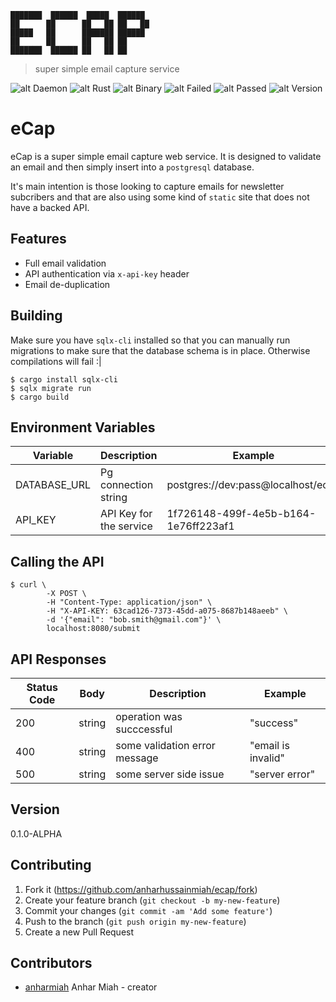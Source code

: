 ```
███████  ██████  █████  ██████
██      ██      ██   ██ ██   ██
█████   ██      ███████ ██████
██      ██      ██   ██ ██
███████  ██████ ██   ██ ██
```

> super simple email capture service

![alt Daemon](https://img.shields.io/badge/Type-Web_service-red.svg)
![alt Rust](https://img.shields.io/badge/Language-Rust-orange.svg)
![alt Binary](https://img.shields.io/badge/Architecture-binary-green.svg)
![alt Failed](https://img.shields.io/badge/Failed-👎_0-red.svg)
![alt Passed](https://img.shields.io/badge/Passed-👍_0-green.svg)
![alt Version](https://img.shields.io/badge/version-0.1.0_ALPHA-blue.svg)

# eCap

eCap is a super simple email capture web service. It is designed to validate an email and then simply insert into a `postgresql` database.

It's main intention is those looking to capture emails for newsletter subcribers and that are also using some kind of `static` site that does not have a backed API.

## Features

- Full email validation
- API authentication via `x-api-key` header
- Email de-duplication

## Building

Make sure you have `sqlx-cli` installed so that you can manually run migrations to make sure that the database schema is in place. Otherwise compilations will fail :|

```
$ cargo install sqlx-cli
$ sqlx migrate run
$ cargo build
```

## Environment Variables

| Variable     | Description             | Example                              |
| ------------ | ----------------------- | ------------------------------------ |
| DATABASE_URL | Pg connection string    | postgres://dev:pass@localhost/ecap   |
| API_KEY      | API Key for the service | 1f726148-499f-4e5b-b164-1e76ff223af1 |

## Calling the API

```shell
$ curl \
        -X POST \
        -H "Content-Type: application/json" \
        -H "X-API-KEY: 63cad126-7373-45dd-a075-8687b148aeeb" \
        -d '{"email": "bob.smith@gmail.com"}' \
        localhost:8080/submit
```

## API Responses

| Status Code | Body   | Description                   | Example            |
| ----------- | ------ | ----------------------------- | ------------------ |
| 200         | string | operation was succcessful     | "success"          |
| 400         | string | some validation error message | "email is invalid" |
| 500         | string | some server side issue        | "server error"     |

## Version

0.1.0-ALPHA

## Contributing

1. Fork it (<https://github.com/anharhussainmiah/ecap/fork>)
2. Create your feature branch (`git checkout -b my-new-feature`)
3. Commit your changes (`git commit -am 'Add some feature'`)
4. Push to the branch (`git push origin my-new-feature`)
5. Create a new Pull Request

## Contributors

- [anharmiah](https://github.com/anharhussainmiah) Anhar Miah - creator
